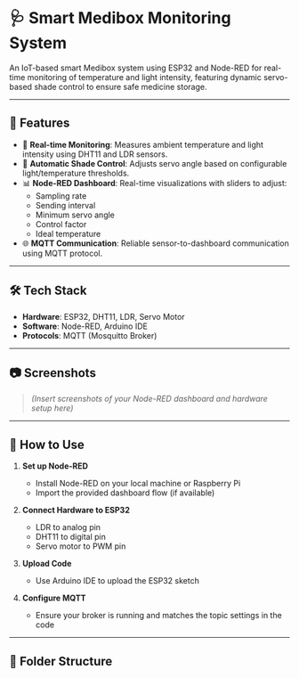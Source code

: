 # 🩺 Smart Medibox Monitoring System

An IoT-based smart Medibox system using ESP32 and Node-RED for real-time monitoring of temperature and light intensity, featuring dynamic servo-based shade control to ensure safe medicine storage.

---

## 🚀 Features

- 📡 **Real-time Monitoring**: Measures ambient temperature and light intensity using DHT11 and LDR sensors.
- 🤖 **Automatic Shade Control**: Adjusts servo angle based on configurable light/temperature thresholds.
- 📊 **Node-RED Dashboard**: Real-time visualizations with sliders to adjust:
  - Sampling rate
  - Sending interval
  - Minimum servo angle
  - Control factor
  - Ideal temperature
- 🌐 **MQTT Communication**: Reliable sensor-to-dashboard communication using MQTT protocol.

---

## 🛠️ Tech Stack

- **Hardware**: ESP32, DHT11, LDR, Servo Motor  
- **Software**: Node-RED, Arduino IDE  
- **Protocols**: MQTT (Mosquitto Broker)

---

## 📷 Screenshots

> *(Insert screenshots of your Node-RED dashboard and hardware setup here)*

---

## 🧰 How to Use

1. **Set up Node-RED**  
   - Install Node-RED on your local machine or Raspberry Pi  
   - Import the provided dashboard flow (if available)

2. **Connect Hardware to ESP32**  
   - LDR to analog pin  
   - DHT11 to digital pin  
   - Servo motor to PWM pin

3. **Upload Code**  
   - Use Arduino IDE to upload the ESP32 sketch

4. **Configure MQTT**  
   - Ensure your broker is running and matches the topic settings in the code

---

## 📂 Folder Structure

